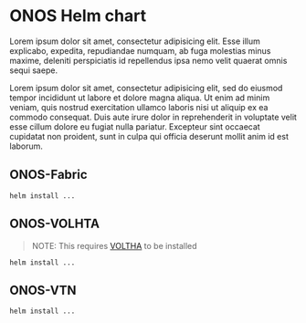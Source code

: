# ONOS Helm chart

Lorem ipsum dolor sit amet, consectetur adipisicing elit. Esse illum explicabo,
expedita, repudiandae numquam, ab fuga molestias minus maxime, deleniti
perspiciatis id repellendus ipsa nemo velit quaerat omnis sequi saepe.

Lorem ipsum dolor sit amet, consectetur adipisicing elit, sed do eiusmod
tempor incididunt ut labore et dolore magna aliqua. Ut enim ad minim veniam,
quis nostrud exercitation ullamco laboris nisi ut aliquip ex ea commodo
consequat. Duis aute irure dolor in reprehenderit in voluptate velit esse
cillum dolore eu fugiat nulla pariatur. Excepteur sint occaecat cupidatat non
proident, sunt in culpa qui officia deserunt mollit anim id est laborum.

## ONOS-Fabric

`helm install ...`

## ONOS-VOLHTA

> NOTE: This requires [VOLTHA](voltha.md) to be installed

`helm install ...`

## ONOS-VTN

`helm install ...`
